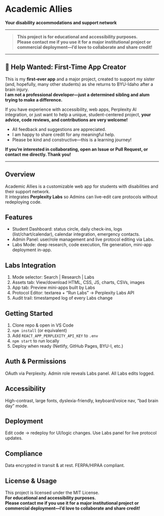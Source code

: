 # Academic Allies

**Your disability accommodations and support network**

---

> **This project is for educational and accessibility purposes.  
> Please contact me if you use it for a major institutional project or commercial deployment—I’d love to collaborate and share credit!**

---

## 🚩 Help Wanted: First-Time App Creator

This is my **first-ever app** and a major project, created to support my sister (and, hopefully, many other students) as she returns to BYU-Idaho after a brain injury.  
**I am not a professional developer—just a determined sibling and alum trying to make a difference.**

If you have experience with accessibility, web apps, Perplexity AI integration, or just want to help a unique, student-centered project, **your advice, code reviews, and contributions are very welcome!**

- All feedback and suggestions are appreciated.
- I am happy to share credit for any meaningful help.
- Please be kind and constructive—this is a learning journey!

**If you’re interested in collaborating, open an Issue or Pull Request, or contact me directly. Thank you!**

---

## Overview

Academic Allies is a customizable web app for students with disabilities and their support network.  
It integrates **Perplexity Labs** so Admins can live-edit care protocols without redeploying code.

## Features

- Student Dashboard: status circle, daily check-ins, logs (list/chart/calendar), calendar integration, emergency contacts.  
- Admin Panel: user/role management and live protocol editing via Labs.  
- Labs Mode: deep research, code execution, file generation, mini-app deployment in-app.

## Labs Integration

1. Mode selector: Search | Research | Labs  
2. Assets tab: View/download HTML, CSS, JS, charts, CSVs, images  
3. App tab: Preview mini-apps built by Labs  
4. Protocol Editor: textarea + “Run Labs” → Perplexity Labs API  
5. Audit trail: timestamped log of every Labs change

## Getting Started

1. Clone repo & open in VS Code  
2. `npm install` (or equivalent)  
3. Add `REACT_APP_PERPLEXITY_API_KEY` to `.env`  
4. `npm start` to run locally  
5. Deploy when ready (Netlify, GitHub Pages, BYU-I, etc.)

## Auth & Permissions

OAuth via Perplexity. Admin role reveals Labs panel. All Labs edits logged.

## Accessibility

High-contrast, large fonts, dyslexia-friendly, keyboard/voice nav, “bad brain day” mode.

## Deployment

Edit code → redeploy for UI/logic changes. Use Labs panel for live protocol updates.

## Compliance

Data encrypted in transit & at rest. FERPA/HIPAA compliant.

## License & Usage

This project is licensed under the MIT License.  
**For educational and accessibility purposes.  
Please contact me if you use it for a major institutional project or commercial deployment—I’d love to collaborate and share credit!**
